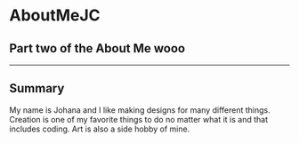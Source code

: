 # AboutMeJC
Part two of the About Me wooo
---
---
## Summary

My name is Johana and I like making designs for many different things. Creation is one of my favorite things to do no matter what it is and that includes coding. Art is also a side hobby of mine. 
